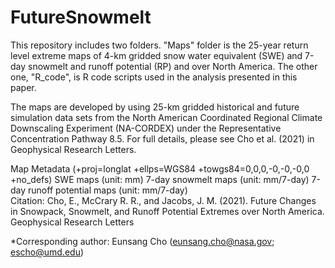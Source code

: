 # FutureSnowmelt
This repository includes two folders. "Maps" folder is the 25-year return level extreme maps of 4-km gridded snow water equivalent (SWE) and 7-day snowmelt and runoff potential (RP) and over North America. The other one, "R_code", is R code scripts used in the analysis presented in this paper. 

The maps are developed by using 25-km gridded historical and future simulation data sets from the North American Coordinated Regional Climate Downscaling Experiment (NA-CORDEX) under the Representative Concentration Pathway 8.5. For full details, please see Cho et al. (2021) in Geophysical Research Letters.  

Map Metadata (+proj=longlat +ellps=WGS84 +towgs84=0,0,0,-0,-0,-0,0 +no_defs) SWE maps (unit: mm) 7-day snowmelt maps (unit: mm/7-day) 7-day runoff potential maps (unit: mm/7-day)  
Citation: Cho, E., McCrary R. R., and Jacobs, J. M. (2021). Future Changes in Snowpack, Snowmelt, and Runoff Potential Extremes over North America. Geophysical Research Letters 

*Corresponding author: Eunsang Cho (eunsang.cho@nasa.gov; escho@umd.edu)

